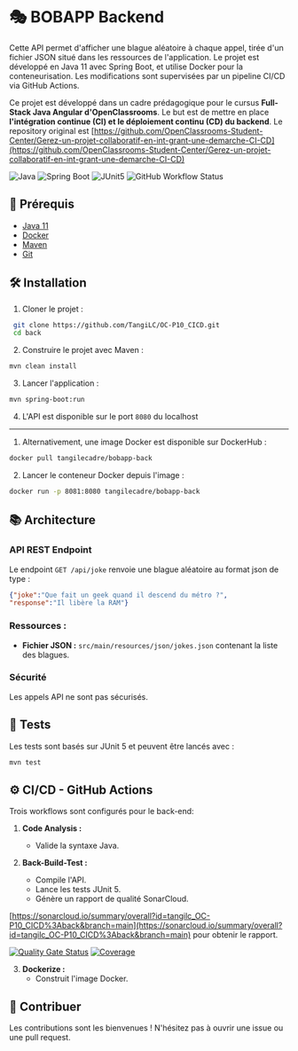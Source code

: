 # 🎭 BOBAPP Backend

Cette API permet d'afficher une blague aléatoire à chaque appel, tirée d'un fichier JSON situé dans les ressources de l'application. Le projet est développé en Java 11 avec Spring Boot, et utilise Docker pour la conteneurisation. Les modifications sont supervisées par un pipeline CI/CD via GitHub Actions.

Ce projet est développé dans un cadre prédagogique pour le cursus **Full-Stack Java Angular d'OpenClassrooms**. Le but est de mettre en place **l'intégration continue (CI) et le déploiement continu (CD) du backend**.
Le repository original est [https://github.com/OpenClassrooms-Student-Center/Gerez-un-projet-collaboratif-en-int-grant-une-demarche-CI-CD](https://github.com/OpenClassrooms-Student-Center/Gerez-un-projet-collaboratif-en-int-grant-une-demarche-CI-CD)

![Java](https://img.shields.io/badge/Java-11%2B-orange?logo=coffeescript&logoColor=orange)
![Spring Boot](https://img.shields.io/badge/Spring%20Boot-2.5.4-green?logo=spring&logoColor=green)
![JUnit5](https://img.shields.io/badge/Tested%20with-JUnit.5-green?logo=junit5&logoColor=green)
![GitHub Workflow Status](https://img.shields.io/github/actions/workflow/status/TangiLC/OC-P10_CICD/back-build-test.yml?branch=main)


## 🚀 Prérequis
- [Java 11](https://www.oracle.com/java/technologies/javase/jdk11-archive-downloads.html)
- [Docker](https://www.docker.com/)
- [Maven](https://maven.apache.org/)
- [Git](https://git-scm.com/)

## 🛠️ Installation

1. Cloner le projet :
```bash
 git clone https://github.com/TangiLC/OC-P10_CICD.git
 cd back
```
2. Construire le projet avec Maven :
```bash
mvn clean install
```
3. Lancer l'application :
```bash
mvn spring-boot:run
```
4. L'API est disponible sur le port `8080` du localhost
---
1. Alternativement, une image Docker est disponible sur DockerHub :
```bash
docker pull tangilecadre/bobapp-back
```
2. Lancer le conteneur Docker depuis l'image :
```bash
docker run -p 8081:8080 tangilecadre/bobapp-back
```



## 📚 Architecture

### **API REST Endpoint**
Le endpoint `GET /api/joke` renvoie une blague aléatoire au format json de type :
```json
{"joke":"Que fait un geek quand il descend du métro ?",
"response":"Il libère la RAM"}
```

### **Ressources :**
- **Fichier JSON :** `src/main/resources/json/jokes.json` contenant la liste des blagues.

### **Sécurité**
Les appels API ne sont pas sécurisés.

## 🧪 Tests
Les tests sont basés sur JUnit 5 et peuvent être lancés avec :
```bash
mvn test
```

## ⚙️ CI/CD - GitHub Actions
Trois workflows sont configurés pour le back-end:

1. **Code Analysis :**
   - Valide la syntaxe Java.

2. **Back-Build-Test :**
   - Compile l'API.
   - Lance les tests JUnit 5.
   - Génère un rapport de qualité SonarCloud.

[https://sonarcloud.io/summary/overall?id=tangilc_OC-P10_CICD%3Aback&branch=main](https://sonarcloud.io/summary/overall?id=tangilc_OC-P10_CICD%3Aback&branch=main) pour obtenir le rapport.

[![Quality Gate Status](https://sonarcloud.io/api/project_badges/measure?project=tangilc_OC-P10_CICD:back&metric=alert_status)](https://sonarcloud.io/summary/new_code?id=tangilc_OC-P10_CICD:back)
[![Coverage](https://sonarcloud.io/api/project_badges/measure?project=tangilc_OC-P10_CICD:back&metric=coverage)](https://sonarcloud.io/summary/new_code?id=tangilc_OC-P10_CICD:back)

3. **Dockerize :**
   - Construit l'image Docker.


## 🤝 Contribuer
Les contributions sont les bienvenues ! N'hésitez pas à ouvrir une issue ou une pull request.


